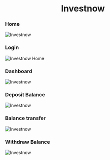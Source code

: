 <h1 align="center">Investnow</h1>

<h3>Home</h1>

![Investnow](https://drive.google.com/uc?id=1xnhvx_4236yWpclEnErqbYeQROvcnF8r)

<h3>Login</h1>

![Investnow Home](https://drive.google.com/uc?id=1Y-KAE4uhqiDCp59XmXtXxbue4rYYtl77)

<h3>Dashboard</h1>

![Investnow](https://drive.google.com/uc?id=1Dq3dPgm4fmO9OzGCfldJx7lDlhvzWua2)

<h3>Deposit Balance</h1>

![Investnow](https://drive.google.com/uc?id=1Pjfy9jVJYsRKNcncX8z90xSCVaChvvsA)

<h3>Balance transfer</h1>

![Investnow](https://drive.google.com/uc?id=1_BeeGFa7fUzqzy1nSA-fwqwkqALvUU4Y)

<h3>Withdraw Balance</h1>

![Investnow](https://drive.google.com/uc?id=1bVY8l_ILKIegE03iRSKieAhKCUn8W9Eo)
